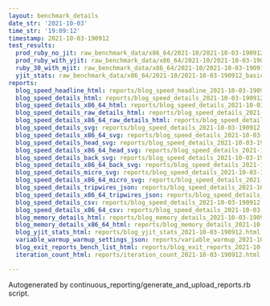 ```yaml
---
layout: benchmark_details
date_str: '2021-10-03'
time_str: '19:09:12'
timestamp: 2021-10-03-190912
test_results:
  prod_ruby_no_jit: raw_benchmark_data/x86_64/2021-10/2021-10-03-190912_basic_benchmark_prod_ruby_no_jit.json
  prod_ruby_with_yjit: raw_benchmark_data/x86_64/2021-10/2021-10-03-190912_basic_benchmark_prod_ruby_with_yjit.json
  ruby_30_with_mjit: raw_benchmark_data/x86_64/2021-10/2021-10-03-190912_basic_benchmark_ruby_30_with_mjit.json
  yjit_stats: raw_benchmark_data/x86_64/2021-10/2021-10-03-190912_basic_benchmark_yjit_stats.json
reports:
  blog_speed_headline_html: reports/blog_speed_headline_2021-10-03-190912.html
  blog_speed_details_html: reports/blog_speed_details_2021-10-03-190912.html
  blog_speed_details_x86_64_html: reports/blog_speed_details_2021-10-03-190912.x86_64.html
  blog_speed_details_raw_details_html: reports/blog_speed_details_2021-10-03-190912.raw_details.html
  blog_speed_details_x86_64_raw_details_html: reports/blog_speed_details_2021-10-03-190912.x86_64.raw_details.html
  blog_speed_details_svg: reports/blog_speed_details_2021-10-03-190912.svg
  blog_speed_details_x86_64_svg: reports/blog_speed_details_2021-10-03-190912.x86_64.svg
  blog_speed_details_head_svg: reports/blog_speed_details_2021-10-03-190912.head.svg
  blog_speed_details_x86_64_head_svg: reports/blog_speed_details_2021-10-03-190912.x86_64.head.svg
  blog_speed_details_back_svg: reports/blog_speed_details_2021-10-03-190912.back.svg
  blog_speed_details_x86_64_back_svg: reports/blog_speed_details_2021-10-03-190912.x86_64.back.svg
  blog_speed_details_micro_svg: reports/blog_speed_details_2021-10-03-190912.micro.svg
  blog_speed_details_x86_64_micro_svg: reports/blog_speed_details_2021-10-03-190912.x86_64.micro.svg
  blog_speed_details_tripwires_json: reports/blog_speed_details_2021-10-03-190912.tripwires.json
  blog_speed_details_x86_64_tripwires_json: reports/blog_speed_details_2021-10-03-190912.x86_64.tripwires.json
  blog_speed_details_csv: reports/blog_speed_details_2021-10-03-190912.csv
  blog_speed_details_x86_64_csv: reports/blog_speed_details_2021-10-03-190912.x86_64.csv
  blog_memory_details_html: reports/blog_memory_details_2021-10-03-190912.html
  blog_memory_details_x86_64_html: reports/blog_memory_details_2021-10-03-190912.x86_64.html
  blog_yjit_stats_html: reports/blog_yjit_stats_2021-10-03-190912.html
  variable_warmup_warmup_settings_json: reports/variable_warmup_2021-10-03-190912.warmup_settings.json
  blog_exit_reports_bench_list_html: reports/blog_exit_reports_2021-10-03-190912.bench_list.html
  iteration_count_html: reports/iteration_count_2021-10-03-190912.html

---
```

Autogenerated by continuous_reporting/generate_and_upload_reports.rb script.
